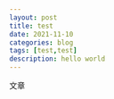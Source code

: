 ```yaml
---
layout: post
title: test
date: 2021-11-10
categories: blog
tags: [test,test]
description: hello world
---
```


文章